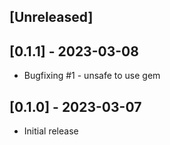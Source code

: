 ## [Unreleased]

## [0.1.1] - 2023-03-08

- Bugfixing #1 - unsafe to use gem


## [0.1.0] - 2023-03-07

- Initial release
